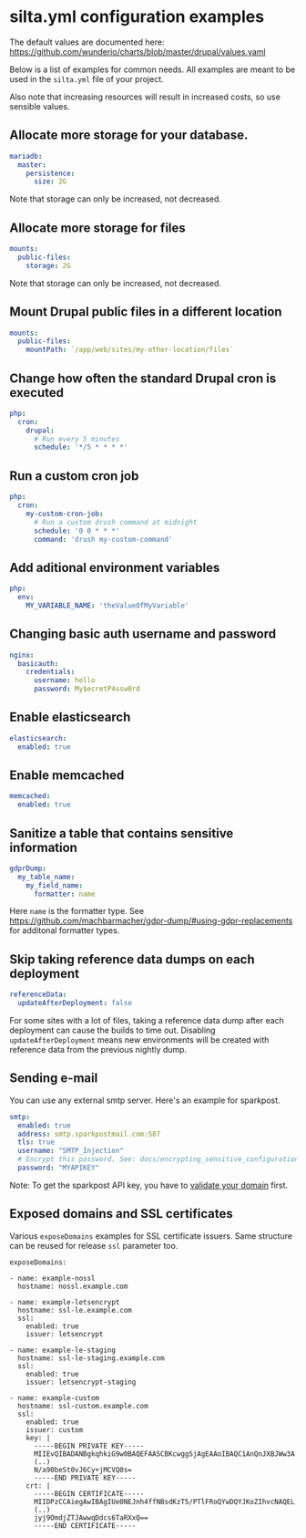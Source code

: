 # silta.yml configuration examples

The default values are documented here: https://github.com/wunderio/charts/blob/master/drupal/values.yaml

Below is a list of examples for common needs. 
All examples are meant to be used in the `silta.yml` file of your project.

Also note that increasing resources will result in increased costs, so use sensible values.

## Allocate more storage for your database.
```yaml
mariadb:
  master:
    persistence:
      size: 2G
```
Note that storage can only be increased, not decreased.

## Allocate more storage for files
```yaml
mounts:
  public-files:
    storage: 2G
```
Note that storage can only be increased, not decreased.

## Mount Drupal public files in a different location
```yaml
mounts:
  public-files:
    mountPath: `/app/web/sites/my-other-location/files`
```

## Change how often the standard Drupal cron is executed
```yaml
php:
  cron:
    drupal:
      # Run every 5 minutes
      schedule: '*/5 * * * *'
```

## Run a custom cron job
```yaml
php:
  cron:
    my-custom-cron-job:
      # Run a custom drush command at midnight
      schedule: '0 0 * * *'
      command: 'drush my-custom-command'
```

## Add aditional environment variables
```yaml
php:
  env:
    MY_VARIABLE_NAME: 'theValueOfMyVariable'
```
 
## Changing basic auth username and password

```yaml
nginx:
  basicauth:
    credentials:
      username: hello
      password: My$ecretP4ssw0rd
```

## Enable elasticsearch
```yaml
elasticsearch:
  enabled: true
```

## Enable memcached
```yaml
memcached:
  enabled: true
```

## Sanitize a table that contains sensitive information
```yaml
gdprDump:
  my_table_name:
    my_field_name:
      formatter: name
```
Here `name` is the formatter type. See https://github.com/machbarmacher/gdpr-dump/#using-gdpr-replacements for additonal formatter types.

## Skip taking reference data dumps on each deployment
```yaml
referenceData:
  updateAfterDeployment: false
```
For some sites with a lot of files, taking a reference data dump after each deployment can cause the builds to time out. Disabling `updateAfterDeployment` means new environments will be created with reference data from the previous nightly dump.

## Sending e-mail
You can use any external smtp server. Here's an example for sparkpost.
```yaml
smtp:
  enabled: true
  address: smtp.sparkpostmail.com:587
  tls: true
  username: "SMTP_Injection"
  # Encrypt this password. See: docs/encrypting_sensitive_configuration.md
  password: "MYAPIKEY"
```
Note: To get the sparkpost API key, you have to [validate your domain](https://www.sparkpost.com/docs/getting-started/setting-up-domains/) first.

## Exposed domains and SSL certificates
Various `exposeDomains` examples for SSL certificate issuers. Same structure can be reused for release `ssl` parameter too.
```
exposeDomains:

- name: example-nossl
  hostname: nossl.example.com

- name: example-letsencrypt
  hostname: ssl-le.example.com
  ssl:
    enabled: true
    issuer: letsencrypt

- name: example-le-staging
  hostname: ssl-le-staging.example.com
  ssl:
    enabled: true
    issuer: letsencrypt-staging    

- name: example-custom
  hostname: ssl-custom.example.com
  ssl:
    enabled: true
    issuer: custom
    key: |
      -----BEGIN PRIVATE KEY-----
      MIIEvQIBADANBgkqhkiG9w0BAQEFAASCBKcwggSjAgEAAoIBAQC1AnQnJXBJWw3A
      (..)
      N/a90beSt0vJ6Cy+jMCVQ0s=
      -----END PRIVATE KEY-----
    crt: |
      -----BEGIN CERTIFICATE-----
      MIIDPzCCAiegAwIBAgIUe0NEJnh4ffNBsdKzT5/PTlFRoQYwDQYJKoZIhvcNAQEL
      (..)
      jyj9OmdjZTJAwwqDdcs6TaRXxQ==
      -----END CERTIFICATE-----
```
